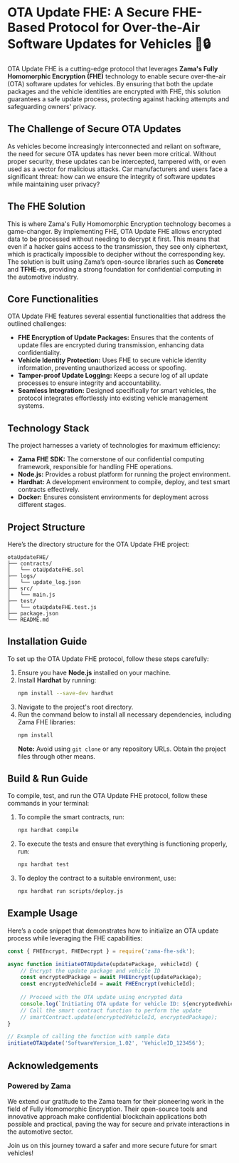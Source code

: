 
# OTA Update FHE: A Secure FHE-Based Protocol for Over-the-Air Software Updates for Vehicles 🚗🔒

OTA Update FHE is a cutting-edge protocol that leverages **Zama's Fully Homomorphic Encryption (FHE)** technology to enable secure over-the-air (OTA) software updates for vehicles. By ensuring that both the update packages and the vehicle identities are encrypted with FHE, this solution guarantees a safe update process, protecting against hacking attempts and safeguarding owners' privacy.

## The Challenge of Secure OTA Updates

As vehicles become increasingly interconnected and reliant on software, the need for secure OTA updates has never been more critical. Without proper security, these updates can be intercepted, tampered with, or even used as a vector for malicious attacks. Car manufacturers and users face a significant threat: how can we ensure the integrity of software updates while maintaining user privacy? 

## The FHE Solution

This is where Zama's Fully Homomorphic Encryption technology becomes a game-changer. By implementing FHE, OTA Update FHE allows encrypted data to be processed without needing to decrypt it first. This means that even if a hacker gains access to the transmission, they see only ciphertext, which is practically impossible to decipher without the corresponding key. The solution is built using Zama’s open-source libraries such as **Concrete** and **TFHE-rs**, providing a strong foundation for confidential computing in the automotive industry.

## Core Functionalities

OTA Update FHE features several essential functionalities that address the outlined challenges:

- **FHE Encryption of Update Packages:** Ensures that the contents of update files are encrypted during transmission, enhancing data confidentiality.
- **Vehicle Identity Protection:** Uses FHE to secure vehicle identity information, preventing unauthorized access or spoofing.
- **Tamper-proof Update Logging:** Keeps a secure log of all update processes to ensure integrity and accountability.
- **Seamless Integration:** Designed specifically for smart vehicles, the protocol integrates effortlessly into existing vehicle management systems.

## Technology Stack

The project harnesses a variety of technologies for maximum efficiency:

- **Zama FHE SDK:** The cornerstone of our confidential computing framework, responsible for handling FHE operations.
- **Node.js:** Provides a robust platform for running the project environment.
- **Hardhat:** A development environment to compile, deploy, and test smart contracts effectively.
- **Docker:** Ensures consistent environments for deployment across different stages.

## Project Structure

Here’s the directory structure for the OTA Update FHE project:

```
otaUpdateFHE/
├── contracts/
│   └── otaUpdateFHE.sol
├── logs/
│   └── update_log.json
├── src/
│   └── main.js
├── test/
│   └── otaUpdateFHE.test.js
├── package.json
└── README.md
```

## Installation Guide

To set up the OTA Update FHE protocol, follow these steps carefully:

1. Ensure you have **Node.js** installed on your machine.
2. Install **Hardhat** by running: 
   ```bash
   npm install --save-dev hardhat
   ```
3. Navigate to the project's root directory.
4. Run the command below to install all necessary dependencies, including Zama FHE libraries:
   ```bash
   npm install
   ```
   **Note:** Avoid using `git clone` or any repository URLs. Obtain the project files through other means.

## Build & Run Guide

To compile, test, and run the OTA Update FHE protocol, follow these commands in your terminal:

1. To compile the smart contracts, run:
   ```bash
   npx hardhat compile
   ```
2. To execute the tests and ensure that everything is functioning properly, run:
   ```bash
   npx hardhat test
   ```
3. To deploy the contract to a suitable environment, use:
   ```bash
   npx hardhat run scripts/deploy.js
   ```

## Example Usage

Here’s a code snippet that demonstrates how to initialize an OTA update process while leveraging the FHE capabilities:

```javascript
const { FHEEncrypt, FHEDecrypt } = require('zama-fhe-sdk');

async function initiateOTAUpdate(updatePackage, vehicleId) {
    // Encrypt the update package and vehicle ID
    const encryptedPackage = await FHEEncrypt(updatePackage);
    const encryptedVehicleId = await FHEEncrypt(vehicleId);
    
    // Proceed with the OTA update using encrypted data
    console.log(`Initiating OTA update for vehicle ID: ${encryptedVehicleId}`);
    // Call the smart contract function to perform the update
    // smartContract.update(encryptedVehicleId, encryptedPackage);
}

// Example of calling the function with sample data
initiateOTAUpdate('SoftwareVersion_1.02', 'VehicleID_123456');
```

## Acknowledgements

### Powered by Zama 

We extend our gratitude to the Zama team for their pioneering work in the field of Fully Homomorphic Encryption. Their open-source tools and innovative approach make confidential blockchain applications both possible and practical, paving the way for secure and private interactions in the automotive sector. 

Join us on this journey toward a safer and more secure future for smart vehicles!
```

